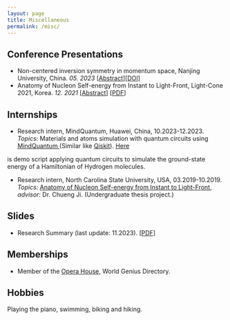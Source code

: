 ```yaml
---
layout: page
title: Miscellaneous
permalink: /misc/
---
```

## Conference Presentations
- Non-centered inversion symmetry in momentum space, Nanjing University, China. *05. 2023* [[Abstract](/ResearchHighlights/#noncenter)][[DOI](https://dx.doi.org/10.12351/ks.2310.1276)]
- Anatomy of Nucleon Self-energy from Instant to Light-Front, Light-Cone 2021, Korea. *12. 2021* [[Abstract](https://indico.cern.ch/event/938795/contributions/4605279/)]
[[PDF](https://indico.cern.ch/event/938795/contributions/4605279/attachments/2357412/4023279/BinbinLiu_talk_LC2021.pdf)]

## Internships
- Research intern, MindQuantum, Huawei, China, 10.2023-12.2023. *Topics:* Materials and atoms simulation with quantum circuits using [MindQuantum ](https://gitee.com/mindspore/mindquantum) (Similar like [Qiskit](https://www.ibm.com/quantum/qiskit)). [Here](https://gitee.com/leo-phys/mindquantum/blob/education/homework/Leo/homework_BinbinLIU.ipynb)
<!--(https://github.com/LIU-Binbin/mindquantum/blob/education/homework/Leo/homework_BinbinLIU.ipynb)--> is demo script applying quantum circuits to simulate the ground-state energy of a Hamiltonian of Hydrogen molecules.

- Research intern, North Carolina State University, USA, 03.2019-10.2019. *Topics:* [Anatomy of Nucleon Self-energy from Instant to Light-Front](https://crjiresearchgroup.wordpress.ncsu.edu/group-meetings/archives-liu-binbin/), *advisor:* Dr. Chueng Ji. (Undergraduate thesis project.)

## Slides
- Research Summary (last update: 11.2023). [[PDF](/assets/presentations/Research_proj.pdf)] <br />

## Memberships
- Member of the [Opera House](https://www.iqsociety.org/win/societies/opera-house/), World Genius Directory. <br />

## Hobbies
Playing the piano, swimming, biking and hiking. <br />

<!--
## Thoughts and wanderings
- AI to learn the exchange correlation functional, only for weakly correlated materials. How to utilize AI in a theoretical framework like the DFT to predict properties within strong correlation regime?

- What will happen to the non-dissipative edge current in a topological insulator when light and heat are applied. Can we find a topological insulator material with such edge current under room-temperature? Implemening novel theoretical frameworks describing electron excitations into HTP calculations (assited with AI) is needed. 

- Alternatively, use HTP screening combined with AI to predict RT superconductors.

- Be able to use quantum computers. [QuEra](https://www.quera.com)'s 256-quibits [aquila](https://www.quera.com/aquila) is available. The [analog quantum mode](https://www.quera.com/neutral-atom-platform) can be less errorness compared of the traditional digital quantum mode. The former requires a higher precision level of controlling the atoms, which is promising in the fault tolerant quantum computing era. So it might be good to start learning how to use quantum simulations/algorithms to study problems, like materials.
-->
